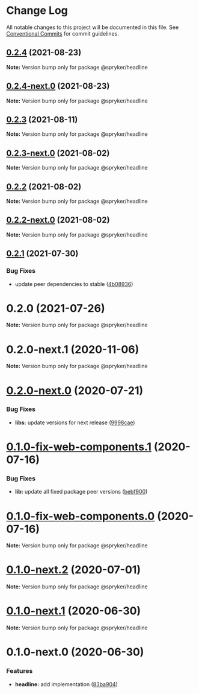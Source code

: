 # Change Log

All notable changes to this project will be documented in this file.
See [Conventional Commits](https://conventionalcommits.org) for commit guidelines.

## [0.2.4](https://github.com/spryker/ui-components/compare/@spryker/headline@0.2.4-next.0...@spryker/headline@0.2.4) (2021-08-23)

**Note:** Version bump only for package @spryker/headline





## [0.2.4-next.0](https://github.com/spryker/ui-components/compare/@spryker/headline@0.2.3...@spryker/headline@0.2.4-next.0) (2021-08-23)

**Note:** Version bump only for package @spryker/headline





## [0.2.3](https://github.com/spryker/ui-components/compare/@spryker/headline@0.2.3-next.0...@spryker/headline@0.2.3) (2021-08-11)

**Note:** Version bump only for package @spryker/headline





## [0.2.3-next.0](https://github.com/spryker/ui-components/compare/@spryker/headline@0.2.2...@spryker/headline@0.2.3-next.0) (2021-08-02)

**Note:** Version bump only for package @spryker/headline





## [0.2.2](https://github.com/spryker/ui-components/compare/@spryker/headline@0.2.2-next.0...@spryker/headline@0.2.2) (2021-08-02)

**Note:** Version bump only for package @spryker/headline





## [0.2.2-next.0](https://github.com/spryker/ui-components/compare/@spryker/headline@0.2.1...@spryker/headline@0.2.2-next.0) (2021-08-02)

**Note:** Version bump only for package @spryker/headline





## [0.2.1](https://github.com/spryker/ui-components/compare/@spryker/headline@0.2.0...@spryker/headline@0.2.1) (2021-07-30)


### Bug Fixes

* update peer dependencies to stable ([4b08936](https://github.com/spryker/ui-components/commit/4b0893691360cf4bd66935aed24873266c98c4e4))





# 0.2.0 (2021-07-26)

**Note:** Version bump only for package @spryker/headline





# 0.2.0-next.1 (2020-11-06)

**Note:** Version bump only for package @spryker/headline





# [0.2.0-next.0](https://github.com/spryker/ui-components/compare/@spryker/headline@0.2.0-fix-web-components.0...@spryker/headline@0.2.0-next.0) (2020-07-21)


### Bug Fixes

* **libs:** update versions for next release ([9998cae](https://github.com/spryker/ui-components/commit/9998cae9b2ab631607c0d33fa546363313bfd6aa))





# [0.1.0-fix-web-components.1](https://github.com/spryker/ui-components/compare/@spryker/headline@0.1.0-fix-web-components.0...@spryker/headline@0.1.0-fix-web-components.1) (2020-07-16)


### Bug Fixes

* **lib:** update all fixed package peer versions ([bebf900](https://github.com/spryker/ui-components/commit/bebf900c4867617f4dd0032a554037827ecdbda6))





# [0.1.0-fix-web-components.0](https://github.com/spryker/ui-components/compare/@spryker/headline@0.1.0-next.2...@spryker/headline@0.1.0-fix-web-components.0) (2020-07-16)

**Note:** Version bump only for package @spryker/headline





# [0.1.0-next.2](https://github.com/spryker/ui-components/compare/@spryker/headline@0.1.0-next.1...@spryker/headline@0.1.0-next.2) (2020-07-01)

**Note:** Version bump only for package @spryker/headline





# [0.1.0-next.1](https://github.com/spryker/ui-components/compare/@spryker/headline@0.1.0-next.0...@spryker/headline@0.1.0-next.1) (2020-06-30)

**Note:** Version bump only for package @spryker/headline





# 0.1.0-next.0 (2020-06-30)


### Features

* **headline:** add implementation ([83ba904](https://github.com/spryker/ui-components/commit/83ba90461c73e48ff7ab4d24b25bb3ddeef5895c))
